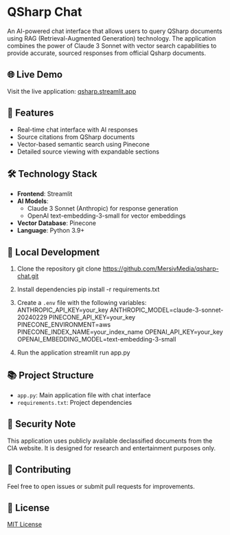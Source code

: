 # QSharp Chat

An AI-powered chat interface that allows users to query QSharp documents using RAG (Retrieval-Augmented Generation) technology. The application combines the power of Claude 3 Sonnet with vector search capabilities to provide accurate, sourced responses from official Qsharp documents.

## 🌐 Live Demo
Visit the live application: [qsharp.streamlit.app](https://qsharp.streamlit.app)

## 🚀 Features
- Real-time chat interface with AI responses
- Source citations from QSharp documents
- Vector-based semantic search using Pinecone
- Detailed source viewing with expandable sections

## 🛠️ Technology Stack
- **Frontend**: Streamlit
- **AI Models**: 
  - Claude 3 Sonnet (Anthropic) for response generation
  - OpenAI text-embedding-3-small for vector embeddings
- **Vector Database**: Pinecone
- **Language**: Python 3.9+

## 🔧 Local Development
1. Clone the repository
git clone https://github.com/MersivMedia/qsharp-chat.git

2. Install dependencies
pip install -r requirements.txt

3. Create a `.env` file with the following variables:
ANTHROPIC_API_KEY=your_key
ANTHROPIC_MODEL=claude-3-sonnet-20240229
PINECONE_API_KEY=your_key
PINECONE_ENVIRONMENT=aws
PINECONE_INDEX_NAME=your_index_name
OPENAI_API_KEY=your_key
OPENAI_EMBEDDING_MODEL=text-embedding-3-small

4. Run the application
streamlit run app.py

## 📚 Project Structure
- `app.py`: Main application file with chat interface
- `requirements.txt`: Project dependencies

## 🔐 Security Note
This application uses publicly available declassified documents from the CIA website. It is designed for research and entertainment purposes only.

## 🤝 Contributing
Feel free to open issues or submit pull requests for improvements.

## 📝 License
[MIT License](LICENSE)
